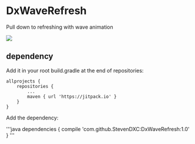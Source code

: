 # DxWaveRefresh
Pull down to refreshing with wave animation

[![](https://jitpack.io/v/StevenDXC/DxWaveRefresh.svg)](https://jitpack.io/#StevenDXC/DxWaveRefresh)

dependency
---


Add it in your root build.gradle at the end of repositories:

	allprojects {
		repositories {
			...
			maven { url 'https://jitpack.io' }
		}
	}


Add the dependency:

'''java
dependencies {
	   compile 'com.github.StevenDXC:DxWaveRefresh:1.0'
}
''' 
  
  
